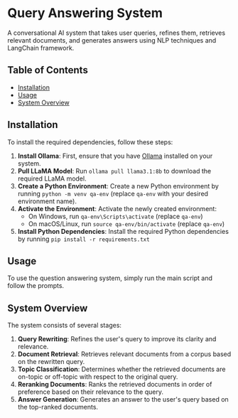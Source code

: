 # Query Answering System
A conversational AI system that takes user queries, refines them, retrieves relevant documents, and generates answers using NLP techniques and LangChain framework.

## Table of Contents
- [Installation](#installation)
- [Usage](#usage)
- [System Overview](#system-overview)

## Installation
To install the required dependencies, follow these steps:

1. **Install Ollama**: First, ensure that you have [Ollama](https://ollama.com/) installed on your system.
2. **Pull LLaMA Model**: Run `ollama pull llama3.1:8b` to download the required LLaMA model.
3. **Create a Python Environment**: Create a new Python environment by running `python -m venv qa-env` (replace `qa-env` with your desired environment name).
4. **Activate the Environment**: Activate the newly created environment:
   * On Windows, run `qa-env\Scripts\activate` (replace `qa-env`)
   * On macOS/Linux, run `source qa-env/bin/activate` (replace `qa-env`)
5. **Install Python Dependencies**: Install the required Python dependencies by running `pip install -r requirements.txt`

## Usage
To use the question answering system, simply run the main script and follow the prompts.

## System Overview
The system consists of several stages:

1. **Query Rewriting**: Refines the user's query to improve its clarity and relevance.
2. **Document Retrieval**: Retrieves relevant documents from a corpus based on the rewritten query.
3. **Topic Classification**: Determines whether the retrieved documents are on-topic or off-topic with respect to the original query.
4. **Reranking Documents**: Ranks the retrieved documents in order of preference based on their relevance to the query.
5. **Answer Generation**: Generates an answer to the user's query based on the top-ranked documents.

